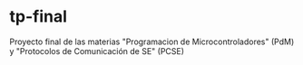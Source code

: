 # tp-final

Proyecto final de las materias "Programacion de Microcontroladores" (PdM) y "Protocolos de Comunicación de SE" (PCSE)
